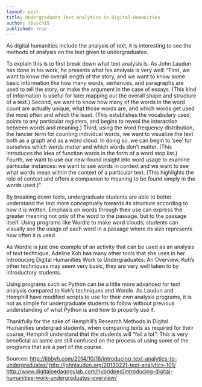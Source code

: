 ```yaml
---
layout: post
title: Undergraduate Text Analytics in Digital Humanities
author: tbusch15
published: true
---
```

As digital humanities include the analysis of text, it is interesting to see the methods of analysis on the text given to undergraduates.

To explain this is to first break down what text analysis is. As John Laudun has done in his work, he presents what his analysis is very well: 
“First, we want to know the overall length of the story, and we want to know some basic information like how many words, sentences, and paragraphs are used to tell the story, or make the argument in the case of essays. (This kind of information is useful for later mapping our the overall shape and structure of a text.) 
Second, we want to know how many of the words in the word count are actually unique, what those words are, and which words get used the most often and which the least. (This establishes the vocabulary used, points to any particular registers, and begins to reveal the interaction between words and meaning.) 
Third, using the word frequency distribution, the fancier term for counting individual words, we want to visualize the text both as a graph and as a word cloud. In doing so, we can begin to ‘see’ for ourselves which words matter and which words don’t matter. (This introduces the idea of function words in the form of a word stop list.) 
Fourth, we want to use our new-found insight into word usage to examine particular instances: we want to see words in context and we want to see what words mean within the context of a particular text. (This highlights the role of context and offers a companion to meaning to be found simply in the words used.)” 

By breaking down texts, undergraduate students are able to better understand the text more conceptually towards its structure according to how it is written. Emphasis on words through their use can express the greater meaning not only of the word to the passage, but to the passage itself. Using programs like Wordle to make word clouds, students can visually see the usage of each word in a passage where its size represents how often it is used. 

As Wordle is just one example of an activity that can be used as an analysis of text technique, Adeline Koh has many other tools that she uses in her Introducing Digital Humanities Work to Undergraduates: An Overview. Koh’s other techniques may seem very basic, they are very well taken to by introductory students. 

Using programs such as Python can be a little more advanced for text analysis compared to Koh’s techniques and Wordle. As Laudun and Hemphill have modified scripts to use for their own analysis programs, it is not as simple for undergraduate students to follow without previous understanding of what Python is and how to properly use it. 

Thankfully for the sake of Hemphill’s Research Methods in Digital Humanities undergrad students, when comparing texts as required for their course, Hemphill understand that the students will “fail a lot”. This is very beneficial as some are still confused on the process of using some of the programs that are a part of the course. 

Sources:
http://libbyh.com/2014/10/16/introducing-text-analytics-to-undergraduates/
http://johnlaudun.org/20130221-text-analytics-101/
http://www.digitalpedagogylab.com/hybridped/introducing-digital-humanities-work-undergraduates-overview/

